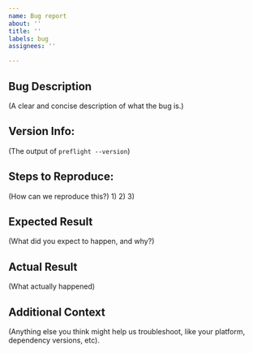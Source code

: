 ```yaml
---
name: Bug report
about: ''
title: ''
labels: bug
assignees: ''

---
```


## Bug Description
(A clear and concise description of what the bug is.)

## Version Info:
(The output of `preflight --version`)

## Steps to Reproduce:
(How can we reproduce this?)
1)
2)
3)

## Expected Result
(What did you expect to happen, and why?)


## Actual Result
(What actually happened)


## Additional Context
(Anything else you think might help us troubleshoot, like your platform, dependency versions, etc).
